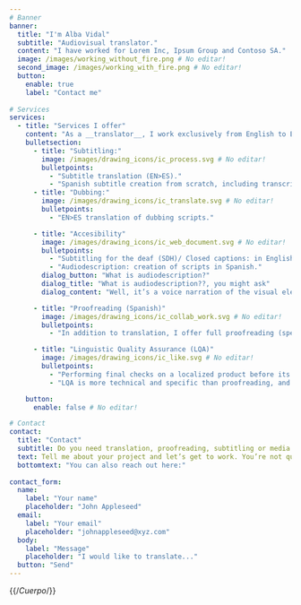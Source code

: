 ```yaml
---
# Banner
banner:
  title: "I'm Alba Vidal"
  subtitle: "Audiovisual translator." 
  content: "I have worked for Lorem Inc, Ipsum Group and Contoso SA."
  image: /images/working_without_fire.png # No editar!
  second_image: /images/working_with_fire.png # No editar!
  button:
    enable: true
    label: "Contact me"
    
# Services
services:
  - title: "Services I offer"
    content: "As a __translator__, I work exclusively from English to European Spanish (__EN>ES__). This has allowed me to focus on the audiovisual field and specialize in it, even though I also offer marketing and generalist translation."
    bulletsection:
      - title: "Subtitling:"
        image: /images/drawing_icons/ic_process.svg # No editar!
        bulletpoints:
          - "Subtitle translation (EN>ES)."
          - "Spanish subtitle creation from scratch, including transcription and time-spotting."
      - title: "Dubbing:"
        image: /images/drawing_icons/ic_translate.svg # No editar!
        bulletpoints:
          - "EN>ES translation of dubbing scripts."

      - title: "Accesibility"
        image: /images/drawing_icons/ic_web_document.svg # No editar!
        bulletpoints:
          - "Subtitling for the deaf (SDH)/ Closed captions: in English (from a script or transcript) and EN>ES translation."
          - "Audiodescription: creation of scripts in Spanish."
        dialog_button: "What is audiodescription?"
        dialog_title: "What is audiodescription??, you might ask"
        dialog_content: "Well, it’s a voice narration of the visual elements we see on screen, and it aims to make films and TV more accessible for the visually impaired. It’s a beautiful craft, and so necessary. You can read more about it [here](https://www.3playmedia.com/blog/what-is-audio-description/)."

      - title: "Proofreading (Spanish)"
        image: /images/drawing_icons/ic_collab_work.svg # No editar!
        bulletpoints:
          - "In addition to translation, I offer full proofreading (spelling, grammar and style) of Spanish originals and translations. Don’t let careless punctuation or odd-sounding calques ruin a good text. As we say in Spain, four eyes see more than two. And yes, I am that annoying friend who walks around pointing at street signs because 'there’s a missing comma!'"

      - title: "Linguistic Quality Assurance (LQA)"
        image: /images/drawing_icons/ic_like.svg # No editar!
        bulletpoints:
          - "Performing final checks on a localized product before its launch is essential to avoid a myriad of possible last minute errors."
          - "LQA is more technical and specific than proofreading, and it involves tasks such as checking style and clients guides, using specific software and implement last minute changes requested by the client. The process usually goes beyond the languages we speak, having to perform checks on tens of languages we don’t know. This is why LQA requires solid linguistic knowledge, as well as the skill of knowing where to look and what to look for."

    button:
      enable: false # No editar!

# Contact
contact:
  title: "Contact"
  subtitle: Do you need translation, proofreading, subtitling or media accessibility services?
  text: Tell me about your project and let’s get to work. You’re not quite sure what you need? Drop me a line anyway! I will help you figure out what the best option for you is and give you a no obligation quote.
  bottomtext: "You can also reach out here:"
  
contact_form:
  name:
    label: "Your name"
    placeholder: "John Appleseed"
  email:
    label: "Your email"
    placeholder: "johnappleseed@xyz.com"
  body:
    label: "Message"
    placeholder: "I would like to translate..."
  button: "Send"
---
```


{{/*Cuerpo*/}}

